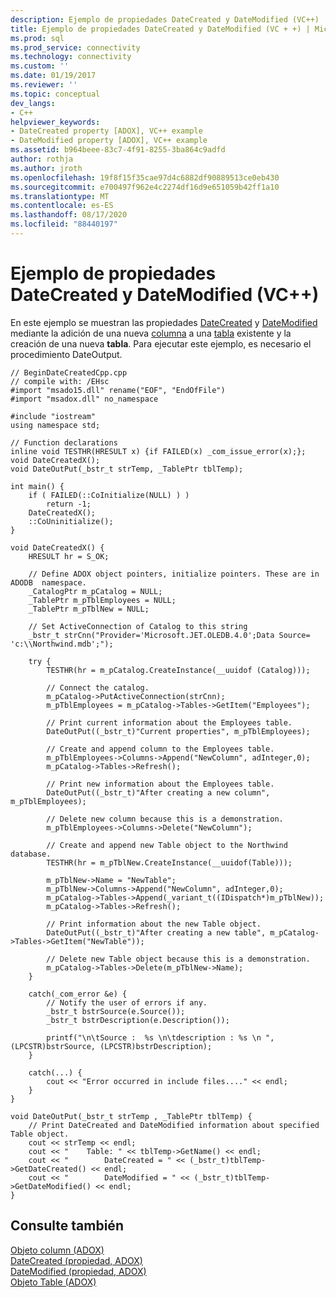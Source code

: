 ```yaml
---
description: Ejemplo de propiedades DateCreated y DateModified (VC++)
title: Ejemplo de propiedades DateCreated y DateModified (VC + +) | Microsoft Docs
ms.prod: sql
ms.prod_service: connectivity
ms.technology: connectivity
ms.custom: ''
ms.date: 01/19/2017
ms.reviewer: ''
ms.topic: conceptual
dev_langs:
- C++
helpviewer_keywords:
- DateCreated property [ADOX], VC++ example
- DateModified property [ADOX], VC++ example
ms.assetid: b964beee-83c7-4f91-8255-3ba864c9adfd
author: rothja
ms.author: jroth
ms.openlocfilehash: 19f8f15f35cae97d4c6882df90889513ce0eb430
ms.sourcegitcommit: e700497f962e4c2274df16d9e651059b42ff1a10
ms.translationtype: MT
ms.contentlocale: es-ES
ms.lasthandoff: 08/17/2020
ms.locfileid: "88440197"
---
```

# <a name="datecreated-and-datemodified-properties-example-vc"></a>Ejemplo de propiedades DateCreated y DateModified (VC++)
En este ejemplo se muestran las propiedades [DateCreated](../../../ado/reference/adox-api/datecreated-property-adox.md) y [DateModified](../../../ado/reference/adox-api/datemodified-property-adox.md) mediante la adición de una nueva [columna](../../../ado/reference/adox-api/column-object-adox.md) a una [tabla](../../../ado/reference/adox-api/table-object-adox.md) existente y la creación de una nueva **tabla**. Para ejecutar este ejemplo, es necesario el procedimiento DateOutput.  
  
```  
// BeginDateCreatedCpp.cpp  
// compile with: /EHsc  
#import "msado15.dll" rename("EOF", "EndOfFile")  
#import "msadox.dll" no_namespace  
  
#include "iostream"  
using namespace std;  
  
// Function declarations  
inline void TESTHR(HRESULT x) {if FAILED(x) _com_issue_error(x);};  
void DateCreatedX();  
void DateOutPut(_bstr_t strTemp, _TablePtr tblTemp);  
  
int main() {  
    if ( FAILED(::CoInitialize(NULL) ) )  
        return -1;  
    DateCreatedX();  
    ::CoUninitialize();  
}  
  
void DateCreatedX() {  
    HRESULT hr = S_OK;  
  
    // Define ADOX object pointers, initialize pointers. These are in ADODB  namespace.  
    _CatalogPtr m_pCatalog = NULL;  
    _TablePtr m_pTblEmployees = NULL;  
    _TablePtr m_pTblNew = NULL;  
  
    // Set ActiveConnection of Catalog to this string  
    _bstr_t strCnn("Provider='Microsoft.JET.OLEDB.4.0';Data Source= 'c:\\Northwind.mdb';");  
  
    try {  
        TESTHR(hr = m_pCatalog.CreateInstance(__uuidof (Catalog)));  
  
        // Connect the catalog.  
        m_pCatalog->PutActiveConnection(strCnn);  
        m_pTblEmployees = m_pCatalog->Tables->GetItem("Employees");  
  
        // Print current information about the Employees table.  
        DateOutPut((_bstr_t)"Current properties", m_pTblEmployees);  
  
        // Create and append column to the Employees table.  
        m_pTblEmployees->Columns->Append("NewColumn", adInteger,0);  
        m_pCatalog->Tables->Refresh();  
  
        // Print new information about the Employees table.  
        DateOutPut((_bstr_t)"After creating a new column", m_pTblEmployees);  
  
        // Delete new column because this is a demonstration.  
        m_pTblEmployees->Columns->Delete("NewColumn");  
  
        // Create and append new Table object to the Northwind database.  
        TESTHR(hr = m_pTblNew.CreateInstance(__uuidof(Table)));  
  
        m_pTblNew->Name = "NewTable";  
        m_pTblNew->Columns->Append("NewColumn", adInteger,0);  
        m_pCatalog->Tables->Append(_variant_t((IDispatch*)m_pTblNew));  
        m_pCatalog->Tables->Refresh();  
  
        // Print information about the new Table object.  
        DateOutPut((_bstr_t)"After creating a new table", m_pCatalog->Tables->GetItem("NewTable"));  
  
        // Delete new Table object because this is a demonstration.  
        m_pCatalog->Tables->Delete(m_pTblNew->Name);  
    }  
  
    catch(_com_error &e) {  
        // Notify the user of errors if any.  
        _bstr_t bstrSource(e.Source());  
        _bstr_t bstrDescription(e.Description());  
  
        printf("\n\tSource :  %s \n\tdescription : %s \n ", (LPCSTR)bstrSource, (LPCSTR)bstrDescription);  
    }  
  
    catch(...) {  
        cout << "Error occurred in include files...." << endl;  
    }  
}  
  
void DateOutPut(_bstr_t strTemp , _TablePtr tblTemp) {  
    // Print DateCreated and DateModified information about specified Table object.  
    cout << strTemp << endl;  
    cout << "    Table: " << tblTemp->GetName() << endl;  
    cout << "        DateCreated = " << (_bstr_t)tblTemp->GetDateCreated() << endl;  
    cout << "        DateModified = " << (_bstr_t)tblTemp->GetDateModified() << endl;  
}  
```  
  
## <a name="see-also"></a>Consulte también  
 [Objeto column (ADOX)](../../../ado/reference/adox-api/column-object-adox.md)   
 [DateCreated (propiedad, ADOX)](../../../ado/reference/adox-api/datecreated-property-adox.md)   
 [DateModified (propiedad, ADOX)](../../../ado/reference/adox-api/datemodified-property-adox.md)   
 [Objeto Table (ADOX)](../../../ado/reference/adox-api/table-object-adox.md)
